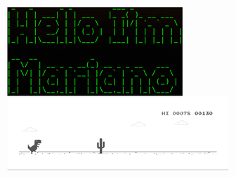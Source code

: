 <!--
**MBaeza00/Mbaeza00** is a ✨ _special_ ✨ repository because its `README.md` (this file) appears on your GitHub profile.

Here are some ideas to get you started:

- 🔭 I’m currently working on ...
- 🌱 I’m currently learning ...
- 👯 I’m looking to collaborate on ...
- 🤔 I’m looking for help with ...
- 💬 Ask me about ...
- 📫 How to reach me: ...
- 😄 Pronouns: ...
- ⚡ Fun fact: ...
-->

<img align="center" src="https://github.com/MBaeza00/Mbaeza00/blob/main/resources/Screenshot_3.png?raw=true" />

<img src="https://github.com/MBaeza00/Mbaeza00/blob/main/resources/dino.gif" />
